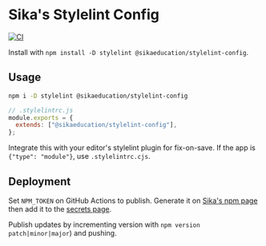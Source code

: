 # Sika's Stylelint Config

[![CI](https://github.com/sikaeducation/stylelint-config/actions/workflows/main.yml/badge.svg)](https://github.com/sikaeducation/stylelint-config/actions/workflows/main.yml)

Install with `npm install -D stylelint @sikaeducation/stylelint-config`.

## Usage

```bash
npm i -D stylelint @sikaeducation/stylelint-config
```

```js
// .stylelintrc.js
module.exports = {
  extends: ["@sikaeducation/stylelint-config"],
};
```

Integrate this with your editor's stylelint plugin for fix-on-save. If the app is `{"type": "module"}`, use `.stylelintrc.cjs`.

## Deployment

Set `NPM_TOKEN` on GitHub Actions to publish. Generate it on [Sika's npm page](https://www.npmjs.com/settings/sikaeducation/tokens) then add it to the [secrets page](https://github.com/sikaeducation/eslint-config/settings/secrets/actions).

Publish updates by incrementing version with `npm version patch|minor|major`) and pushing.

